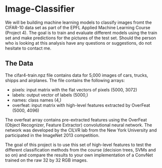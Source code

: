 # Image-Classifier

We will be building machine learning models to classify images fromt the CIFAR-10 data set as part of the EPFL Applied Machine Learning Course (Project 4). The goal is to train and evaluate different models using the train set and make predictions for the pictures of the test set. Should the person who is looking at this analysis have any questions or suggestions, do not hesitate to contact me.

## The Data

The cifar4-train.npz file contains data for 5,000 images of cars, trucks, shipps and airplanes. 
The file contains the following arrays:
- pixels: input matrix with the flat vectors of pixels (5000, 3072)
- labels: output vector of labels (5000,)
- names: class names (4,)
- overfeat: input matrix with high-level features extracted by OverFeat (5000, 4096)

The overfeat array contains pre-extracted features using the OverFeat (Object Recognizer, Feature Extractor) convolutional neural network. The network was developed by the CILVR lab from the New York University and participated in the ImageNet 2013 competition.

The goal of this project is to use this set of high-level features to test the different classification methods from the course (decision trees, SVMs and so on) and compare the results to your own implementation of a ConvNet trained on the raw 32 by 32 RGB images.

